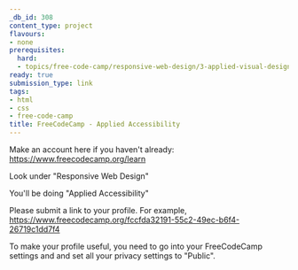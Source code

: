 ```yaml
---
_db_id: 308
content_type: project
flavours:
- none
prerequisites:
  hard:
  - topics/free-code-camp/responsive-web-design/3-applied-visual-design
ready: true
submission_type: link
tags:
- html
- css
- free-code-camp
title: FreeCodeCamp - Applied Accessibility
---
```


Make an account here if you haven't already: https://www.freecodecamp.org/learn

Look under "Responsive Web Design"

You'll be doing "Applied Accessibility"

Please submit a link to your profile. For example, https://www.freecodecamp.org/fccfda32191-55c2-49ec-b6f4-26719c1dd7f4

To make your profile useful, you need to go into your FreeCodeCamp settings and and set all your privacy settings to "Public".